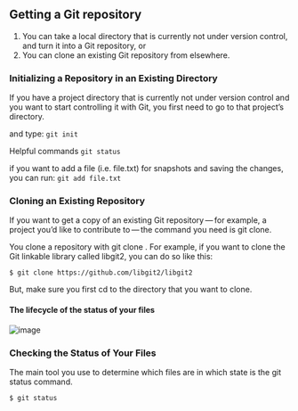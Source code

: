 ## Getting a Git repository
1. You can take a local directory that is currently not under version control, and turn it into a Git repository, or
2. You can clone an existing Git repository from elsewhere.
### Initializing a Repository in an Existing Directory
If you have a project directory that is currently not under version control and you want to start controlling it with Git, you first need to go to that project’s directory.

and type:  ```git init```

Helpful commands
```git status```

if you want to add a file (i.e. file.txt) for snapshots and saving the changes, you can run: ```git add file.txt```

### Cloning an Existing Repository
If you want to get a copy of an existing Git repository — for example, a project you’d like to contribute to — the command you need is git clone.

You clone a repository with git clone . For example, if you want to clone the Git linkable library called libgit2, you can do so like this:

```$ git clone https://github.com/libgit2/libgit2```

But, make sure you first cd to the directory that you want to clone.

#### The lifecycle of the status of your files
![image](https://github.com/user-attachments/assets/08763e5e-73f9-4a81-8340-8820e5e398d2)

### Checking the Status of Your Files
The main tool you use to determine which files are in which state is the git status command.

```$ git status```



